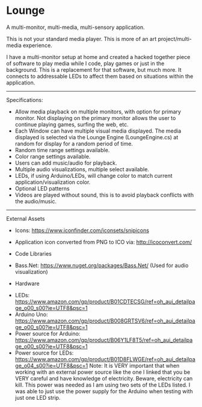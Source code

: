 # Lounge
A multi-monitor, multi-media, multi-sensory application.

This is not your standard media player.  This is more of an art project/multi-media experience.

I have a multi-monitor setup at home and created a hacked together piece of software to play media while I code, play games or just in the background.  This is a replacement for that software, but much more.  It connects to addressable LEDs to affect them based on situations within the application.


------------------------------------------------
Specifications:
* Allow media playback on multiple monitors, with option for primary monitor.  Not displaying on the primary monitor allows the user to continue playing games, surfing the web, etc.
* Each Window can have multiple visual media displayed.  The media displayed is selected via the Lounge Engine (LoungeEngine.cs) at random for display for a random period of time.
* Random time range settings available.
* Color range settings available.
* Users can add music/audio for playback.
* Multiple audio visualizations, multiple select available.
* LEDs, if using Arduino/LEDs, will change color to match current application/visualization color.
* Optional LED patterns
* Videos are played without sound, this is to avoid playback conflicts with the audio/music.


------------------------------------------------
External Assets
* Icons: https://www.iconfinder.com/iconsets/snipicons
 - Application icon converted from PNG to ICO via: http://icoconvert.com/
 
* Code Libraries
 - Bass.Net:  https://www.nuget.org/packages/Bass.Net/  (Used for audio visualization)
 
* Hardware 
 - LEDs: https://www.amazon.com/gp/product/B01CDTECSG/ref=oh_aui_detailpage_o00_s00?ie=UTF8&psc=1
 - Arduino Uno: https://www.amazon.com/gp/product/B008GRTSV6/ref=oh_aui_detailpage_o00_s00?ie=UTF8&psc=1
 - Power source for Arduino: https://www.amazon.com/gp/product/B06Y1LF8T5/ref=oh_aui_detailpage_o00_s00?ie=UTF8&psc=1   
 - Power source for LEDs: https://www.amazon.com/gp/product/B01D8FLWGE/ref=oh_aui_detailpage_o04_s00?ie=UTF8&psc=1
Note: It is VERY important that when working with an external power source like the one I linked that you be VERY careful and have knowledge of electricity.  Beware, electricity can kill.   This power was needed as I am using two sets of the LEDs listed.  I was able to just use the power supply for the Arduino when testing with just one LED strip.
